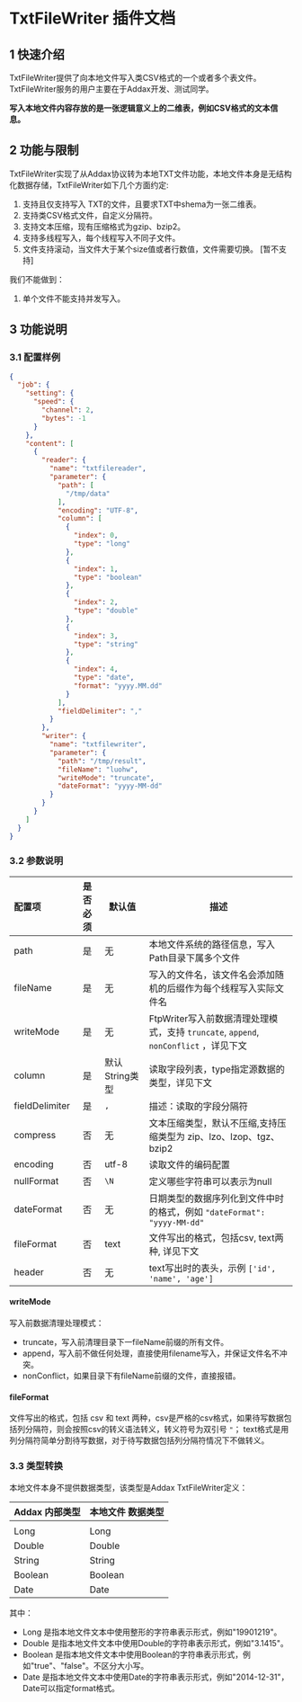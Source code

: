 # TxtFileWriter 插件文档

## 1 快速介绍

TxtFileWriter提供了向本地文件写入类CSV格式的一个或者多个表文件。TxtFileWriter服务的用户主要在于Addax开发、测试同学。

**写入本地文件内容存放的是一张逻辑意义上的二维表，例如CSV格式的文本信息。**

## 2 功能与限制

TxtFileWriter实现了从Addax协议转为本地TXT文件功能，本地文件本身是无结构化数据存储，TxtFileWriter如下几个方面约定:

1. 支持且仅支持写入 TXT的文件，且要求TXT中shema为一张二维表。
2. 支持类CSV格式文件，自定义分隔符。
3. 支持文本压缩，现有压缩格式为gzip、bzip2。
6. 支持多线程写入，每个线程写入不同子文件。
7. 文件支持滚动，当文件大于某个size值或者行数值，文件需要切换。 [暂不支持]

我们不能做到：

1. 单个文件不能支持并发写入。

## 3 功能说明

### 3.1 配置样例

```json
{
  "job": {
    "setting": {
      "speed": {
        "channel": 2,
        "bytes": -1
      }
    },
    "content": [
      {
        "reader": {
          "name": "txtfilereader",
          "parameter": {
            "path": [
              "/tmp/data"
            ],
            "encoding": "UTF-8",
            "column": [
              {
                "index": 0,
                "type": "long"
              },
              {
                "index": 1,
                "type": "boolean"
              },
              {
                "index": 2,
                "type": "double"
              },
              {
                "index": 3,
                "type": "string"
              },
              {
                "index": 4,
                "type": "date",
                "format": "yyyy.MM.dd"
              }
            ],
            "fieldDelimiter": ","
          }
        },
        "writer": {
          "name": "txtfilewriter",
          "parameter": {
            "path": "/tmp/result",
            "fileName": "luohw",
            "writeMode": "truncate",
            "dateFormat": "yyyy-MM-dd"
          }
        }
      }
    ]
  }
}
```

### 3.2 参数说明

| 配置项         | 是否必须 | 默认值         | 描述                                                                                 |
| :------------- | :------: | -------------- | ------------------------------------------------------------------------------------ |
| path           |    是    | 无             | 本地文件系统的路径信息，写入Path目录下属多个文件                                     |
| fileName       |    是    | 无             | 写入的文件名，该文件名会添加随机的后缀作为每个线程写入实际文件名                     |
| writeMode      |    是    | 无             | FtpWriter写入前数据清理处理模式，支持 `truncate`, `append`, `nonConflict` ，详见下文 |
| column         |    是    | 默认String类型 | 读取字段列表，type指定源数据的类型，详见下文                                         |
| fieldDelimiter |    是    | `,`            | 描述：读取的字段分隔符                                                               |
| compress       |    否    | 无             | 文本压缩类型，默认不压缩,支持压缩类型为 zip、lzo、lzop、tgz、bzip2                   |
| encoding       |    否    | utf-8          | 读取文件的编码配置                                                                   |
| nullFormat     |    否    | `\N`           | 定义哪些字符串可以表示为null                                                         |
| dateFormat     |    否    | 无             | 日期类型的数据序列化到文件中时的格式，例如 `"dateFormat": "yyyy-MM-dd"`              |
| fileFormat     |    否    | text           | 文件写出的格式，包括csv, text两种, 详见下文                                          |
| header         |    否    | 无             | text写出时的表头，示例 `['id', 'name', 'age']`                                       |

#### writeMode

写入前数据清理处理模式：

- truncate，写入前清理目录下一fileName前缀的所有文件。
- append，写入前不做任何处理，直接使用filename写入，并保证文件名不冲突。
- nonConflict，如果目录下有fileName前缀的文件，直接报错。

#### fileFormat

文件写出的格式，包括 csv 和 text 两种，csv是严格的csv格式，如果待写数据包括列分隔符，则会按照csv的转义语法转义，转义符号为双引号 `"`； text格式是用列分隔符简单分割待写数据，对于待写数据包括列分隔符情况下不做转义。

### 3.3 类型转换

本地文件本身不提供数据类型，该类型是Addax TxtFileWriter定义：

| Addax 内部类型 | 本地文件 数据类型 |
| -------------- | ----------------- |
|                |
| Long           | Long              |
| Double         | Double            |
| String         | String            |
| Boolean        | Boolean           |
| Date           | Date              |

其中：

- Long 是指本地文件文本中使用整形的字符串表示形式，例如"19901219"。
- Double 是指本地文件文本中使用Double的字符串表示形式，例如"3.1415"。
- Boolean 是指本地文件文本中使用Boolean的字符串表示形式，例如"true"、"false"。不区分大小写。
- Date 是指本地文件文本中使用Date的字符串表示形式，例如"2014-12-31"，Date可以指定format格式。
